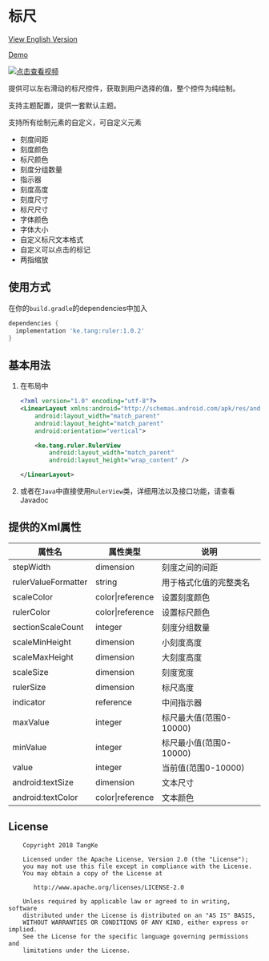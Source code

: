 # 标尺
[View English Version](https://github.com/TangKe/Ruler/blob/master/README.md)

[Demo](https://raw.githubusercontent.com/TangKe/Ruler/master/resources/sample.apk)

[![点击查看视频](https://raw.githubusercontent.com/TangKe/Ruler/master/resources/snapshot.zh-cn.png)](https://v.youku.com/v_show/id_XMzY3NTIxNzAxNg==.html?spm=a2h3j.8428770.3416059.1)

提供可以左右滑动的标尺控件，获取到用户选择的值，整个控件为纯绘制。

支持主题配置，提供一套默认主题。

支持所有绘制元素的自定义，可自定义元素

- 刻度间距
- 刻度颜色
- 标尺颜色
- 刻度分组数量
- 指示器
- 刻度高度
- 刻度尺寸
- 标尺尺寸
- 字体颜色
- 字体大小
- 自定义标尺文本格式
- 自定义可以点击的标记
- 两指缩放

## 使用方式

在你的`build.gradle`的dependencies中加入

```groovy
dependencies {
  implementation 'ke.tang:ruler:1.0.2'
}
```
## 基本用法

1. 在布局中

   ```xml
   <?xml version="1.0" encoding="utf-8"?>
   <LinearLayout xmlns:android="http://schemas.android.com/apk/res/android"
       android:layout_width="match_parent"
       android:layout_height="match_parent"
       android:orientation="vertical">

       <ke.tang.ruler.RulerView
           android:layout_width="match_parent"
           android:layout_height="wrap_content" />

   </LinearLayout>
   ```

2. 或者在`Java`中直接使用`RulerView`类，详细用法以及接口功能，请查看Javadoc

## 提供的Xml属性

| 属性名              | 属性类型         | 说明                    |
| ------------------- | ---------------- | ----------------------- |
| stepWidth           | dimension        | 刻度之间的间距          |
| rulerValueFormatter | string           | 用于格式化值的完整类名  |
| scaleColor          | color\|reference | 设置刻度颜色            |
| rulerColor          | color\|reference | 设置标尺颜色            |
| sectionScaleCount   | integer          | 刻度分组数量            |
| scaleMinHeight      | dimension        | 小刻度高度              |
| scaleMaxHeight      | dimension        | 大刻度高度              |
| scaleSize           | dimension        | 刻度宽度                |
| rulerSize           | dimension        | 标尺高度                |
| indicator           | reference        | 中间指示器              |
| maxValue            | integer          | 标尺最大值(范围0-10000) |
| minValue            | integer          | 标尺最小值(范围0-10000) |
| value               | integer          | 当前值(范围0-10000)     |
| android:textSize    | dimension        | 文本尺寸                |
| android:textColor   | color\|reference | 文本颜色                |

## License

```
    Copyright 2018 TangKe

    Licensed under the Apache License, Version 2.0 (the "License");
    you may not use this file except in compliance with the License.
    You may obtain a copy of the License at

       http://www.apache.org/licenses/LICENSE-2.0

    Unless required by applicable law or agreed to in writing, software
    distributed under the License is distributed on an "AS IS" BASIS,
    WITHOUT WARRANTIES OR CONDITIONS OF ANY KIND, either express or implied.
    See the License for the specific language governing permissions and
    limitations under the License.
```